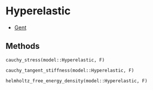 # Hyperelastic

  * [Gent](hyperelastic/gent.md)

## Methods

```@docs
cauchy_stress(model::Hyperelastic, F)
```

```@docs
cauchy_tangent_stiffness(model::Hyperelastic, F)
```

```@docs
helmholtz_free_energy_density(model::Hyperelastic, F)
```
